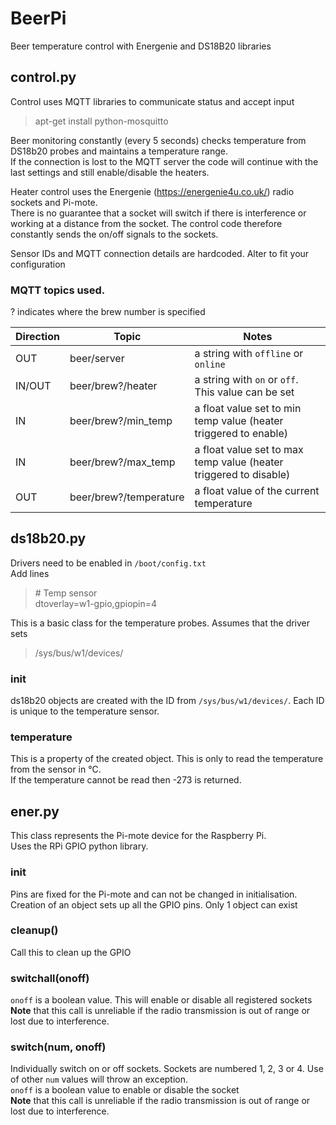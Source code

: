 # BeerPi
Beer temperature control with Energenie and DS18B20 libraries

## control.py
Control uses MQTT libraries to communicate status and accept input
> apt-get install python-mosquitto

Beer monitoring constantly (every 5 seconds) checks temperature from DS18b20 probes and maintains a temperature range.  
If the connection is lost to the MQTT server the code will continue with the last settings and still enable/disable the heaters.

Heater control uses the Energenie (https://energenie4u.co.uk/) radio sockets and Pi-mote.  
There is no guarantee that a socket will switch if there is interference or working at a distance from the socket.
The control code therefore constantly sends the on/off signals to the sockets.

Sensor IDs and MQTT connection details are hardcoded. Alter to fit your configuration

### MQTT topics used.
? indicates where the brew number is specified

Direction | Topic | Notes
--- | --- | ---
OUT | beer/server | a string with `offline` or `online`
IN/OUT | beer/brew?/heater | a string with `on` or `off`. This value can be set
IN | beer/brew?/min_temp | a float value set to min temp value (heater triggered to enable)
IN | beer/brew?/max_temp | a float value set to max temp value (heater triggered to disable)
OUT | beer/brew?/temperature | a float value of the current temperature

## ds18b20.py
Drivers need to be enabled in `/boot/config.txt`  
Add lines  
> \# Temp sensor  
> dtoverlay=w1-gpio,gpiopin=4


This is a basic class for the temperature probes. Assumes that the driver sets
> /sys/bus/w1/devices/

### __init__
ds18b20 objects are created with the ID from `/sys/bus/w1/devices/`. Each ID is unique to the temperature sensor.

### temperature
This is a property of the created object. This is only to read the temperature from the sensor in °C.  
If the temperature cannot be read then -273 is returned.

## ener.py
This class represents the Pi-mote device for the Raspberry Pi.  
Uses the RPi GPIO python library.

### __init__
Pins are fixed for the Pi-mote and can not be changed in initialisation.  
Creation of an object sets up all the GPIO pins. Only 1 object can exist

### cleanup()
Call this to clean up the GPIO

### switchall(onoff)
`onoff` is a boolean value. This will enable or disable all registered sockets  
**Note** that this call is unreliable if the radio transmission is out of range or lost due to interference.

### switch(num, onoff)
Individually switch on or off sockets. Sockets are numbered 1, 2, 3 or 4. Use of other `num` values will throw an exception.  
`onoff` is a boolean value to enable or disable the socket  
**Note** that this call is unreliable if the radio transmission is out of range or lost due to interference.  


